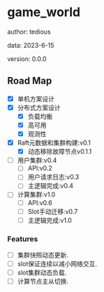 # game_world

author: tedious

data: 2023-6-15

version: 0.0.0

## Road Map

- [x] 单机方案设计
- [x] 分布式方案设计
  - [x] 负载均衡
  - [x] 高可用
  - [x] 观测性
- [x] Raft元数据和集群构建:v0.1
  - [x] 动态移除故障节点v0.1.1
- [ ] 用户集群:v0.4
  - [ ] API:v0.2
  - [ ] 用户请求日志:v0.3
  - [ ] 主逻辑完成:v0.4
- [ ] 计算集群:v1.0
  - [ ] API:v0.6
  - [ ] Slot手动迁移:v0.7
  - [ ] 主逻辑完成:v1.0

### Features

- [ ] 集群快照动态更新.
- [ ] slot保证连续以减小网络交互.
- [ ] slot集群动态负载.
- [ ] 计算节点主从切换.
